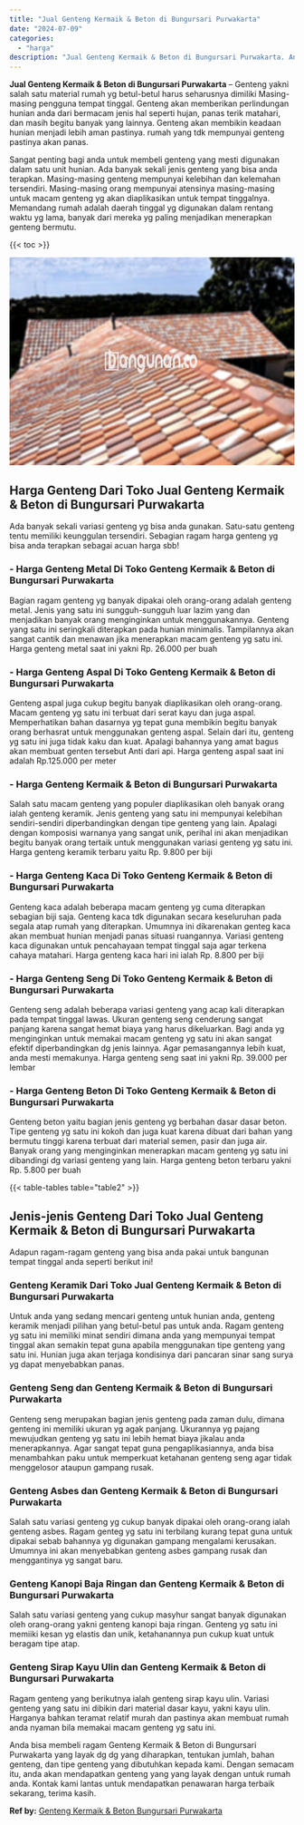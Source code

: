 ```yaml
---
title: "Jual Genteng Kermaik & Beton di Bungursari Purwakarta"
date: "2024-07-09"
categories: 
  - "harga"
description: "Jual Genteng Kermaik & Beton di Bungursari Purwakarta. Anda bisa membeli ragam Genteng Kermaik & Beton di Bungursari Purwakarta yang layak dg dg yang diharap..."
---
```


**Jual Genteng Kermaik & Beton di Bungursari Purwakarta** – Genteng yakni salah satu material rumah yg betul-betul harus seharusnya dimiliki Masing-masing pengguna tempat tinggal. Genteng akan memberikan perlindungan hunian anda dari bermacam jenis hal seperti hujan, panas terik matahari, dan masih begitu banyak yang lainnya. Genteng akan membikin keadaan hunian menjadi lebih aman pastinya. rumah yang tdk mempunyai genteng pastinya akan panas.

Sangat penting bagi anda untuk membeli genteng yang mesti digunakan dalam satu unit hunian. Ada banyak sekali jenis genteng yang bisa anda terapkan. Masing-masing genteng mempunyai kelebihan dan kelemahan tersendiri. Masing-masing orang mempunyai atensinya masing-masing untuk macam genteng yg akan diaplikasikan untuk tempat tinggalnya. Memandang rumah adalah daerah tinggal yg digunakan dalam rentang waktu yg lama, banyak dari mereka yg paling menjadikan menerapkan genteng bermutu.

{{< toc >}}

![Jual Genteng Kermaik & Beton di Bungursari Purwakarta](/images/genteng-minimalis-murah04.png)

## Harga Genteng Dari Toko Jual Genteng Kermaik & Beton di Bungursari Purwakarta

Ada banyak sekali variasi genteng yg bisa anda gunakan. Satu-satu genteng tentu memiliki keunggulan tersendiri. Sebagian ragam harga genteng yg bisa anda terapkan sebagai acuan harga sbb!

### \- Harga Genteng Metal Di Toko Genteng Kermaik & Beton di Bungursari Purwakarta

Bagian ragam genteng yg banyak dipakai oleh orang-orang adalah genteng metal. Jenis yang satu ini sungguh-sungguh luar lazim yang dan menjadikan banyak orang menginginkan untuk menggunakannya. Genteng yang satu ini seringkali diterapkan pada hunian minimalis. Tampilannya akan sangat cantik dan menawan jika menerapkan macam genteng yg satu ini. Harga genteng metal saat ini yakni Rp. 26.000 per buah

### \- Harga Genteng Aspal Di Toko Genteng Kermaik & Beton di Bungursari Purwakarta

Genteng aspal juga cukup begitu banyak diaplikasikan oleh orang-orang. Macam genteng yg satu ini terbuat dari serat kayu dan juga aspal. Memperhatikan bahan dasarnya yg tepat guna membikin begitu banyak orang berhasrat untuk menggunakan genteng aspal. Selain dari itu, genteng yg satu ini juga tidak kaku dan kuat. Apalagi bahannya yang amat bagus akan membuat genten tersebut Anti dari api. Harga genteng aspal saat ini adalah Rp.125.000 per meter

### \- Harga Genteng Kermaik & Beton di Bungursari Purwakarta

Salah satu macam genteng yang populer diaplikasikan oleh banyak orang ialah genteng keramik. Jenis genteng yang satu ini mempunyai kelebihan sendiri-sendiri diperbandingkan dengan tipe genteng yang lain. Apalagi dengan komposisi warnanya yang sangat unik, perihal ini akan menjadikan begitu banyak orang tertaik untuk menggunakan variasi genteng yg satu ini. Harga genteng keramik terbaru yaitu Rp. 9.800 per biji

### \- Harga Genteng Kaca Di Toko Genteng Kermaik & Beton di Bungursari Purwakarta

Genteng kaca adalah beberapa macam genteng yg cuma diterapkan sebagian biji saja. Genteng kaca tdk digunakan secara keseluruhan pada segala atap rumah yang diterapkan. Umumnya ini dikarenakan genteg kaca akan membuat hunian menjadi panas situasi ruangannya. Variasi genteng kaca digunakan untuk pencahayaan tempat tinggal saja agar terkena cahaya matahari. Harga genteng kaca hari ini ialah Rp. 8.800 per biji

### \- Harga Genteng Seng Di Toko Genteng Kermaik & Beton di Bungursari Purwakarta

Genteng seng adalah beberapa variasi genteng yang acap kali diterapkan pada tempat tinggal lawas. Ukuran genteng seng cenderung sangat panjang karena sangat hemat biaya yang harus dikeluarkan. Bagi anda yg menginginkan untuk memakai macam genteng yg satu ini akan sangat efektif diperbandingkan dg jenis lainnya. Agar pemasangannya lebih kuat, anda mesti memakunya. Harga genteng seng saat ini yakni Rp. 39.000 per lembar

### \- Harga Genteng Beton Di Toko Genteng Kermaik & Beton di Bungursari Purwakarta

Genteng beton yaitu bagian jenis genteng yg berbahan dasar dasar beton. Tipe genteng yg satu ini kokoh dan juga kuat karena dibuat dari bahan yang bermutu tinggi karena terbuat dari material semen, pasir dan juga air. Banyak orang yang menginginkan menerapkan macam genteng yg satu ini dibandingi dg variasi genteng yang lain. Harga genteng beton terbaru yakni Rp. 5.800 per buah

{{< table-tables table="table2" >}}

## Jenis-jenis Genteng Dari Toko Jual Genteng Kermaik & Beton di Bungursari Purwakarta

Adapun ragam-ragam genteng yang bisa anda pakai untuk bangunan tempat tinggal anda seperti berikut ini!

### Genteng Keramik Dari Toko Jual Genteng Kermaik & Beton di Bungursari Purwakarta

Untuk anda yang sedang mencari genteng untuk hunian anda, genteng keramik menjadi pilihan yang betul-betul pas untuk anda. Ragam genteng yg satu ini memiliki minat sendiri dimana anda yang mempunyai tempat tinggal akan semakin tepat guna apabila menggunakan tipe genteng yang satu ini. Hunian juga akan terjaga kondisinya dari pancaran sinar sang surya yg dapat menyebabkan panas.

### Genteng Seng dan Genteng Kermaik & Beton di Bungursari Purwakarta

Genteng seng merupakan bagian jenis genteng pada zaman dulu, dimana genteng ini memiliki ukuran yg agak panjang. Ukurannya yg pajang mewujudkan genteng yg satu ini lebih hemat biaya jikalau anda menerapkannya. Agar sangat tepat guna pengaplikasiannya, anda bisa menambahkan paku untuk memperkuat ketahanan genteng seng agar tidak menggelosor ataupun gampang rusak.

### Genteng Asbes dan Genteng Kermaik & Beton di Bungursari Purwakarta

Salah satu variasi genteng yg cukup banyak dipakai oleh orang-orang ialah genteng asbes. Ragam genteg yg satu ini terbilang kurang tepat guna untuk dipakai sebab bahannya yg digunakan gampang mengalami kerusakan. Umumnya ini akan menyebabkan genteng asbes gampang rusak dan menggantinya yg sangat baru.

### Genteng Kanopi Baja Ringan dan Genteng Kermaik & Beton di Bungursari Purwakarta

Salah satu variasi genteng yang cukup masyhur sangat banyak digunakan oleh orang-orang yakni genteng kanopi baja ringan. Genteng yg satu ini memiiki kesan yg elastis dan unik, ketahanannya pun cukup kuat untuk beragam tipe atap.

### Genteng Sirap Kayu Ulin dan Genteng Kermaik & Beton di Bungursari Purwakarta

Ragam genteng yang berikutnya ialah genteng sirap kayu ulin. Variasi genteng yang satu ini dibikin dari material dasar kayu, yakni kayu ulin. Harganya bahkan teramat relatif murah dan pastinya akan membuat rumah anda nyaman bila memakai macam genteng yg satu ini.

Anda bisa membeli ragam Genteng Kermaik & Beton di Bungursari Purwakarta yang layak dg dg yang diharapkan, tentukan jumlah, bahan genteng, dan tipe genteng yang dibutuhkan kepada kami. Dengan semacam itu, anda akan mendapatkan genteng yang yang layak dengan untuk rumah anda. Kontak kami lantas untuk mendapatkan penawaran harga terbaik sekarang, terima kasih.

**Ref by:**  [Genteng Kermaik & Beton  Bungursari Purwakarta](https://id.wikipedia.org/wiki/Genteng)

